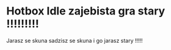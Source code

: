 # Hotbox Idle zajebista gra stary !!!!!!!!!
Jarasz se skuna sadzisz se skuna i go jarasz stary !!!!!
